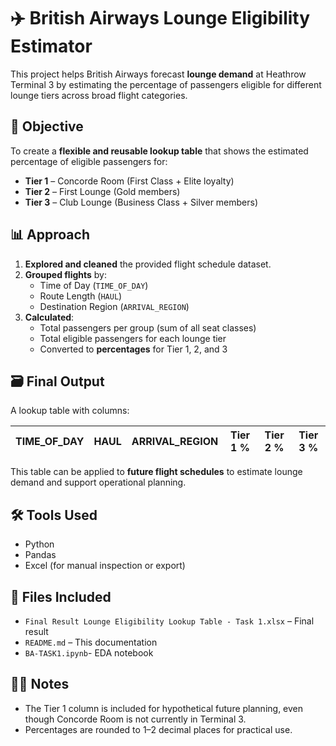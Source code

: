 # ✈️ British Airways Lounge Eligibility Estimator

This project helps British Airways forecast **lounge demand** at Heathrow Terminal 3 by estimating the percentage of passengers eligible for different lounge tiers across broad flight categories.

## 📌 Objective

To create a **flexible and reusable lookup table** that shows the estimated percentage of eligible passengers for:

- **Tier 1** – Concorde Room (First Class + Elite loyalty)
- **Tier 2** – First Lounge (Gold members)
- **Tier 3** – Club Lounge (Business Class + Silver members)

## 📊 Approach

1. **Explored and cleaned** the provided flight schedule dataset.
2. **Grouped flights** by:
   - Time of Day (`TIME_OF_DAY`)
   - Route Length (`HAUL`)
   - Destination Region (`ARRIVAL_REGION`)
3. **Calculated**:
   - Total passengers per group (sum of all seat classes)
   - Total eligible passengers for each lounge tier
   - Converted to **percentages** for Tier 1, 2, and 3

## 🗃️ Final Output

A lookup table with columns:

| TIME_OF_DAY | HAUL  | ARRIVAL_REGION | Tier 1 % | Tier 2 % | Tier 3 % |
|-------------|-------|----------------|----------|----------|----------|

This table can be applied to **future flight schedules** to estimate lounge demand and support operational planning.

## 🛠️ Tools Used

- Python
- Pandas
- Excel (for manual inspection or export)

## 📁 Files Included

- `Final Result Lounge Eligibility Lookup Table - Task 1.xlsx` – Final result
- `README.md` – This documentation
- `BA-TASK1.ipynb`- EDA notebook

## 🙋‍♂️ Notes

- The Tier 1 column is included for hypothetical future planning, even though Concorde Room is not currently in Terminal 3.
- Percentages are rounded to 1–2 decimal places for practical use.
